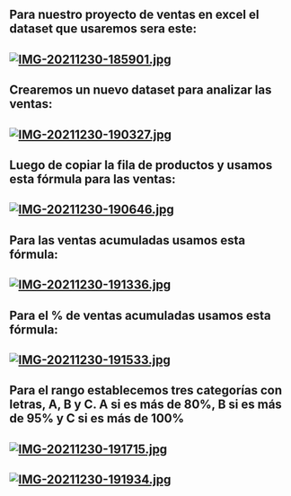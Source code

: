 ## Para nuestro proyecto de ventas en excel el dataset que usaremos sera este:
## [![IMG-20211230-185901.jpg](https://i.postimg.cc/RhTpf8TK/IMG-20211230-185901.jpg)](https://postimg.cc/dZL9c5pV)

## Crearemos un nuevo dataset para analizar las ventas:
## [![IMG-20211230-190327.jpg](https://i.postimg.cc/SQwc7VPz/IMG-20211230-190327.jpg)](https://postimg.cc/nMGsnKpH)

## Luego de copiar la fila de productos y usamos esta fórmula para las ventas:
## [![IMG-20211230-190646.jpg](https://i.postimg.cc/Kzzxz6hk/IMG-20211230-190646.jpg)](https://postimg.cc/Ff22CnRN)

## Para las ventas acumuladas usamos esta fórmula:
## [![IMG-20211230-191336.jpg](https://i.postimg.cc/dV30DZRt/IMG-20211230-191336.jpg)](https://postimg.cc/k2rCp4hk)

## Para el % de ventas acumuladas usamos esta fórmula:
## [![IMG-20211230-191533.jpg](https://i.postimg.cc/CLfP0mXF/IMG-20211230-191533.jpg)](https://postimg.cc/GHdJJJbN)

## Para el rango establecemos tres categorías con letras, A, B y C. A si es más de 80%, B si es más de 95% y C si es más de 100%
## [![IMG-20211230-191715.jpg](https://i.postimg.cc/J7yVy3vF/IMG-20211230-191715.jpg)](https://postimg.cc/dDKSpCqR)
## [![IMG-20211230-191934.jpg](https://i.postimg.cc/XJCLWv1s/IMG-20211230-191934.jpg)](https://postimg.cc/JDRZcRLX)

##
##

##
##


